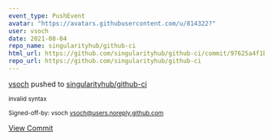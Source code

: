 ```yaml
---
event_type: PushEvent
avatar: "https://avatars.githubusercontent.com/u/814322?"
user: vsoch
date: 2021-08-04
repo_name: singularityhub/github-ci
html_url: https://github.com/singularityhub/github-ci/commit/97625a4f1b3ece23ca09ea9048dda3309a8dbd2d
repo_url: https://github.com/singularityhub/github-ci
---
```


<a href='https://github.com/vsoch' target='_blank'>vsoch</a> pushed to <a href='https://github.com/singularityhub/github-ci' target='_blank'>singularityhub/github-ci</a>

<small>invalid syntax

Signed-off-by: vsoch <vsoch@users.noreply.github.com></small>

<a href='https://github.com/singularityhub/github-ci/commit/97625a4f1b3ece23ca09ea9048dda3309a8dbd2d' target='_blank'>View Commit</a>
